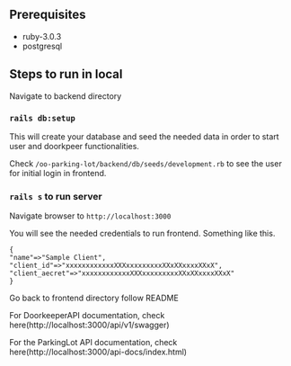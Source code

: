 ## Prerequisites
- ruby-3.0.3
- postgresql

## Steps to run in local

Navigate to backend directory

### `rails db:setup`

This will create your database and seed the needed data in order to start user and doorkpeer functionalities.

Check `/oo-parking-lot/backend/db/seeds/development.rb` to see the user for initial login in frontend.

### `rails s` to run server
Navigate browser to `http://localhost:3000`

You will see the needed credentials to run frontend.
Something like this.
```
{
"name"=>"Sample Client",
"client_id"=>"xxxxxxxxxxxxXXXxxxxxxxxxXXxXXxxxxXXxX",
"client_aecret"=>"xxxxxxxxxxxxXXXxxxxxxxxxXXxXXxxxxXXxX"
}
```

Go back to frontend directory follow README

For DoorkeeperAPI documentation, check here(http://localhost:3000/api/v1/swagger)

For the ParkingLot API documentation, check here(http://localhost:3000/api-docs/index.html)
